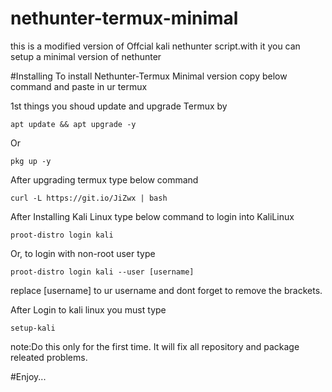 # nethunter-termux-minimal
this is a modified version of Offcial kali nethunter script.with it you can setup a minimal version of nethunter

#Installing
To install Nethunter-Termux Minimal version copy below command and paste in ur termux

1st things you shoud update and upgrade Termux by
```
apt update && apt upgrade -y 
```
Or
```
pkg up -y
```
After upgrading termux type below command 

```
curl -L https://git.io/JiZwx | bash 
```

After Installing Kali Linux type below command to login into KaliLinux

```
proot-distro login kali
```
Or, to login with non-root user type

```
proot-distro login kali --user [username]
```

replace [username] to ur username and dont forget to remove the brackets.

After Login to kali linux you must type 
```
setup-kali
```
note:Do this only for the first time. It will fix all repository and package releated problems.

#Enjoy...
 
